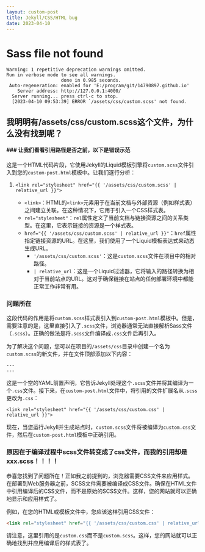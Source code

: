 ```yaml
---
layout: custom-post
title: Jekyll/CSS/HTML bug
date: 2023-04-10
---
```


# Sass file not found

```
Warning: 1 repetitive deprecation warnings omitted.
Run in verbose mode to see all warnings.
                    done in 0.985 seconds.
 Auto-regeneration: enabled for 'E:/program/git/14790897.github.io'
    Server address: http://127.0.0.1:4000/
  Server running... press ctrl-c to stop.
  [2023-04-10 09:53:39] ERROR `/assets/css/custom.scss' not found.
```

## 我明明有/assets/css/custom.scss这个文件，为什么没有找到呢？


#### ### 让我们看看引用路径是否之前，以下是错误示范
<link rel="stylesheet" href="{{ '/assets/css/custom.scss' | relative_url }}">

这是一个HTML代码片段，它使用Jekyll的Liquid模板引擎将`custom.scss`文件引入到您的`custom-post.html`模板中。让我们逐行分析：

1. `<link rel="stylesheet" href="{{ '/assets/css/custom.scss' | relative_url }}">`

   - `<link>`：HTML的`<link>`元素用于在当前文档与外部资源（例如样式表）之间建立关联。在这种情况下，它用于引入一个CSS样式表。
   - `rel="stylesheet"`：`rel`属性定义了当前文档与链接资源之间的关系类型。在这里，它表示链接的资源是一个样式表。
   - `href="{{ '/assets/css/custom.scss' | relative_url }}"`：`href`属性指定链接资源的URL。在这里，我们使用了一个Liquid模板表达式来动态生成URL。
     - `'/assets/css/custom.scss'`：这是`custom.scss`文件在项目中的相对路径。
     - `| relative_url`：这是一个Liquid过滤器，它将输入的路径转换为相对于当前站点的URL。这对于确保链接在站点的任何部署环境中都能正常工作非常有用。

### 问题所在

这段代码的作用是将`custom.scss`样式表引入到`custom-post.html`模板中。但是，需要注意的是，这里直接引入了`.scss`文件，浏览器通常无法直接解析Sass文件（`.scss`）。正确的做法是将`.scss`文件编译成`.css`文件后再引入。

为了解决这个问题，您可以在项目的`/assets/css`目录中创建一个名为`custom.scss`的新文件，并在文件顶部添加以下内容：

```
---
---
```

这是一个空的YAML前置声明，它告诉Jekyll处理这个`.scss`文件并将其编译为一个`.css`文件。接下来，在`custom-post.html`文件中，将引用的文件扩展名从`.scss`更改为`.css`：

```
<link rel="stylesheet" href="{{ '/assets/css/custom.css' | relative_url }}">
```

现在，当您运行Jekyll并生成站点时，`custom.scss`文件将被编译为`custom.css`文件，然后在`custom-post.html`模板中正确引用。

### 原因在于编译过程中scss文件转变成了css文件，而我的引用却是xxx.scss！！！！

恭喜您找到了问题所在！正如我之前提到的，浏览器需要CSS文件来应用样式。在部署到Web服务器之前，SCSS文件需要被编译成CSS文件。确保在HTML文件中引用编译后的CSS文件，而不是原始的SCSS文件。这样，您的网站就可以正确地显示和应用样式了。

例如，在您的HTML或模板文件中，您应该这样引用CSS文件：

```html
<link rel="stylesheet" href="{{ '/assets/css/custom.css' | relative_url }}">
```

请注意，这里引用的是`custom.css`而不是`custom.scss`。这样，您的网站就可以正确地找到并应用编译后的样式表了。
